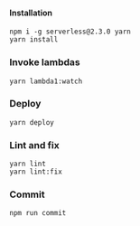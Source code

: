 #### Installation
```
npm i -g serverless@2.3.0 yarn
yarn install
```

### Invoke lambdas
```
yarn lambda1:watch
```

### Deploy
```
yarn deploy
```

### Lint and fix
```
yarn lint
yarn lint:fix
```

### Commit
```
npm run commit
```